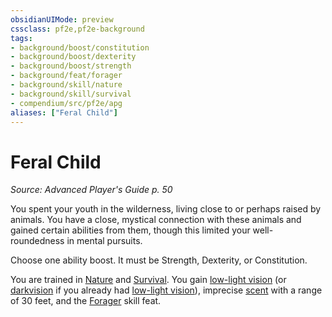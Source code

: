 ```yaml
---
obsidianUIMode: preview
cssclass: pf2e,pf2e-background
tags:
- background/boost/constitution
- background/boost/dexterity
- background/boost/strength
- background/feat/forager
- background/skill/nature
- background/skill/survival
- compendium/src/pf2e/apg
aliases: ["Feral Child"]
---
```

# Feral Child
*Source: Advanced Player's Guide p. 50*  

You spent your youth in the wilderness, living close to or perhaps raised by animals. You have a close, mystical connection with these animals and gained certain abilities from them, though this limited your well-roundedness in mental pursuits.

Choose one ability boost. It must be Strength, Dexterity, or Constitution.

You are trained in [Nature](../../skills.md#Nature) and [Survival](../../skills.md#Survival). You gain [low-light vision](../../../rules/abilities/low-light-vision.md) (or [darkvision](../../../rules/abilities/darkvision.md) if you already had [low-light vision](../../../rules/abilities/low-light-vision.md)), imprecise [scent](../../../rules/abilities/scent.md) with a range of 30 feet, and the [Forager](../../feats/forager.md) skill feat.